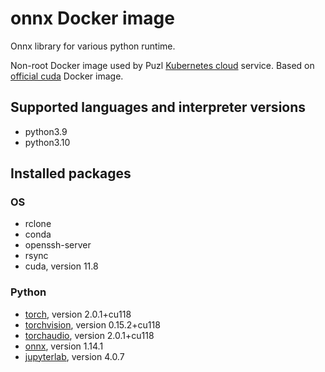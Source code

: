 # onnx Docker image

Onnx library for various python runtime.

Non-root Docker image used by Puzl [Kubernetes cloud](https://puzl.cloud) service. Based on [official cuda](https://hub.docker.com/r/nvidia/cuda) Docker image.
## Supported languages and interpreter versions
- python3.9
- python3.10

## Installed packages
### OS
- rclone
- conda
- openssh-server
- rsync
- cuda, version 11.8

### Python
- [torch](https://pypi.org/project/torch/), version 2.0.1+cu118
- [torchvision](https://pypi.org/project/torchvision/), version 0.15.2+cu118
- [torchaudio](https://pypi.org/project/torchaudio/), version 2.0.1+cu118
- [onnx](https://pypi.org/project/onnx/), version 1.14.1
- [jupyterlab](https://pypi.org/project/jupyterlab/), version 4.0.7


